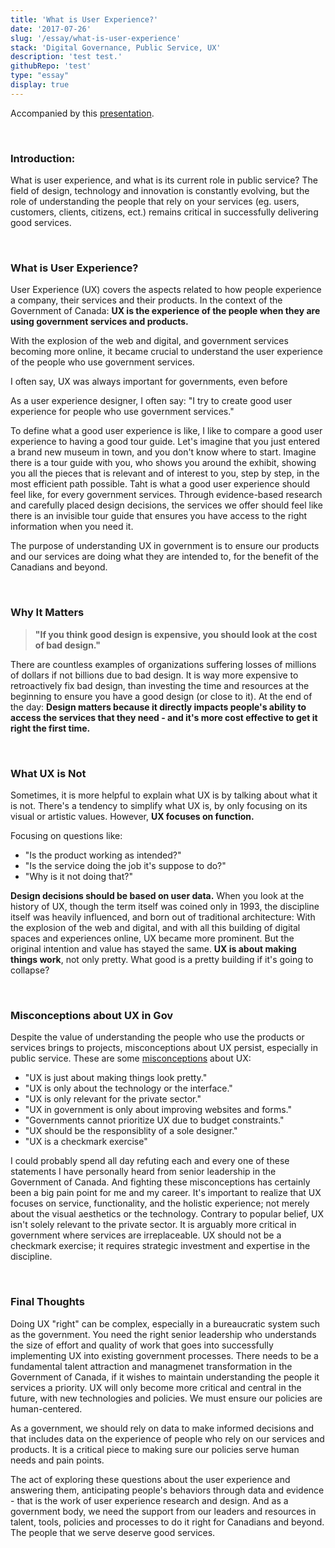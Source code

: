 ```yaml
---
title: 'What is User Experience?'
date: '2017-07-26'
slug: '/essay/what-is-user-experience'
stack: 'Digital Governance, Public Service, UX'
description: 'test test.'
githubRepo: 'test'
type: "essay"  
display: true
---
```


Accompanied by this [presentation](https://slides.com/d/bEiIehc/live).

<br/>

### Introduction:

What is user experience, and what is its current role in public service? The field of design, technology and innovation is constantly evolving, but the role of understanding the people that rely on your services (eg. users, customers, clients, citizens, ect.) remains critical in successfully delivering good services.

<br/>

### What is User Experience?

User Experience (UX) covers the aspects related to how people experience a company, their services and their products. In the context of the Government of Canada: **UX is the experience of the people when they are using government services and products.**

With the explosion of the web and digital, and government services becoming more online, it became crucial to understand the user experience of the people who use government services.

I often say, UX was always important for governments, even before

As a user experience designer, I often say: "I try to create good user experience for people who use government services." 

To define what a good user experience is like, I like to compare a good user experience to having a good tour guide. Let's imagine that you just entered a brand new museum in town, and you don't know where to start. Imagine there is a tour guide with you, who shows you around the exhibit, showing you all the pieces that is relevant and of interest to you, step by step, in the most efficient path possible. Taht is what a good user experience should feel like, for every government services. Through evidence-based research and carefully placed design decisions, the services we offer should feel like there is an invisible tour guide that ensures you have access to the right information when you need it.

The purpose of understanding UX in government is to ensure our products and our services are doing what they are intended to, for the benefit of the Canadians and beyond.

<br/>


### Why It Matters

> **"If you think good design is expensive, you should look at the cost of bad design."**

There are countless examples of organizations suffering losses of millions of dollars if not billions due to bad design. It is way more expensive to retroactively fix bad design, than investing the time and resources at the beginning to ensure you have a good design (or close to it). At the end of the day: **Design matters because it directly impacts people's ability to access the services that they need - and it's more cost effective to get it right the first time.**

<br/>

### What UX is Not

Sometimes, it is more helpful to explain what UX is by talking about what it is not. There's a tendency to simplify what UX is, by only focusing on its visual or artistic values. However, **UX focuses on function.**

Focusing on questions like: 

- "Is the product working as intended?"
- "Is the service doing the job it's suppose to do?"
- "Why is it not doing that?"

**Design decisions should be based on user data.** When you look at the history of UX, though the term itself was coined only in 1993, the discipline itself was heavily influenced, and born out of traditional architecture: With the explosion of the web and digital, and with all this building of digital spaces and experiences online, UX became more prominent. But the original intention and value has stayed the same. **UX is about making things work**, not only pretty. What good is a pretty building if it's going to collapse?

<br/>

### Misconceptions about UX in Gov

Despite the value of understanding the people who use the products or services brings to projects, misconceptions about UX persist, especially in public service. These are some [misconceptions](https://judepark.com/essay/ux-in-gov) about UX:

- "UX is just about making things look pretty."
- "UX is only about the technology or the interface."
- "UX is only relevant for the private sector."
- "UX in government is only about improving websites and forms."
- "Governments cannot prioritize UX due to budget constraints."
- "UX should be the responsiblity of a sole designer."
- "UX is a checkmark exercise"

I could probably spend all day refuting each and every one of these statements I have personally heard from senior leadership in the Government of Canada. And fighting these misconceptions has certainly been a big pain point for me and my career. It's important to realize that UX focuses on service, functionality, and the holistic experience; not merely about the visual aesthetics or the technology. Contrary to popular belief, UX isn't solely relevant to the private sector. It is arguably more critical in government where services are irreplaceable. UX should not be a checkmark exercise; it requires strategic investment and expertise in the discipline.

<br/>

### Final Thoughts

Doing UX "right" can be complex, especially in a bureaucratic system such as the government. You need the right senior leadership who understands the size of effort and quality of work that goes into successfully implementing UX into existing government processes. There needs to be a fundamental talent attraction and managmenet transformation in the Government of Canada, if it wishes to maintain understanding the people it services a priority. UX will only become more critical and central in the future, with new technologies and policies. We must ensure our policies are human-centered.
 
As a government, we should rely on data to make informed decisions and that includes data on the experience of people who rely on our services and products. It is a critical piece to making sure our policies serve human needs and pain points.

The act of exploring these questions about the user experience and answering them, anticipating people's behaviors through data and evidence - that is the work of user experience research and design. And as a government body, we need the support from our leaders and resources in talent, tools, policies and processes to do it right for Canadians and beyond. The people that we serve deserve good services.


<!-- This is commented out. 


### How UX Helps with Projects

The work of understanding the users can look at many different aspects to help out a government project:

- Collection and analysis of quantiative data and qualitative data related to the user group(s).
- Navigating cognitive biases and barriers to access, fairness, equity between a service and the people using them.
- Leveraging human psychology to understand user behaviours.
- Assess the quality of usability in a Technology and/or interface.
- Increase qualitative values or beliefs towards an organization's brand and identity.
- Increase trustworthiness of an organization in the minds of people.
- Evidence-based data on how services and policies affect the lives of people.
- Holistically understanding the experience individuals have with an organization, its services, and products.

The purpose of UX in government is clear: to ensure services fulfill their intended purpose effectively. UX evaluates usability, leverages human psychology, addresses cognitive biases, and fosters trustworthiness—all to enhance the user journey

<br/>


-->